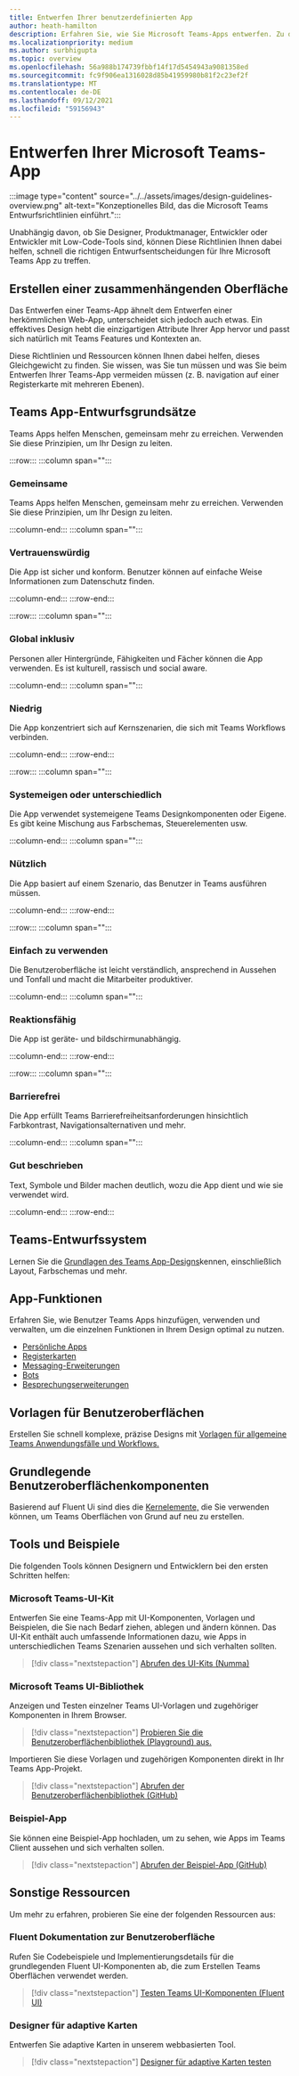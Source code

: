 ```yaml
---
title: Entwerfen Ihrer benutzerdefinierten App
author: heath-hamilton
description: Erfahren Sie, wie Sie Microsoft Teams-Apps entwerfen. Zu den Ressourcen gehören das Microsoft Teams UI Kit, bewährte Methoden, Beispiele und vieles mehr.
ms.localizationpriority: medium
ms.author: surbhigupta
ms.topic: overview
ms.openlocfilehash: 56a988b174739fbbf14f17d5454943a9081358ed
ms.sourcegitcommit: fc9f906ea1316028d85b41959980b81f2c23ef2f
ms.translationtype: MT
ms.contentlocale: de-DE
ms.lasthandoff: 09/12/2021
ms.locfileid: "59156943"
---
```

# <a name="designing-your-microsoft-teams-app"></a>Entwerfen Ihrer Microsoft Teams-App

:::image type="content" source="../../assets/images/design-guidelines-overview.png" alt-text="Konzeptionelles Bild, das die Microsoft Teams Entwurfsrichtlinien einführt.":::

Unabhängig davon, ob Sie Designer, Produktmanager, Entwickler oder Entwickler mit Low-Code-Tools sind, können Diese Richtlinien Ihnen dabei helfen, schnell die richtigen Entwurfsentscheidungen für Ihre Microsoft Teams App zu treffen.

## <a name="creating-a-cohesive-experience"></a>Erstellen einer zusammenhängenden Oberfläche

Das Entwerfen einer Teams-App ähnelt dem Entwerfen einer herkömmlichen Web-App, unterscheidet sich jedoch auch etwas. Ein effektives Design hebt die einzigartigen Attribute Ihrer App hervor und passt sich natürlich mit Teams Features und Kontexten an.

Diese Richtlinien und Ressourcen können Ihnen dabei helfen, dieses Gleichgewicht zu finden. Sie wissen, was Sie tun müssen und was Sie beim Entwerfen Ihrer Teams-App vermeiden müssen (z. B. navigation auf einer Registerkarte mit mehreren Ebenen).

## <a name="teams-app-design-principles"></a>Teams App-Entwurfsgrundsätze

Teams Apps helfen Menschen, gemeinsam mehr zu erreichen. Verwenden Sie diese Prinzipien, um Ihr Design zu leiten.

:::row:::
   :::column span="":::

### <a name="collaborative"></a>Gemeinsame

Teams Apps helfen Menschen, gemeinsam mehr zu erreichen. Verwenden Sie diese Prinzipien, um Ihr Design zu leiten.

   :::column-end:::
   :::column span="":::

### <a name="trustworthy"></a>Vertrauenswürdig

Die App ist sicher und konform. Benutzer können auf einfache Weise Informationen zum Datenschutz finden.

   :::column-end:::
:::row-end:::

:::row:::
   :::column span="":::

### <a name="globally-inclusive"></a>Global inklusiv

Personen aller Hintergründe, Fähigkeiten und Fächer können die App verwenden. Es ist kulturell, rassisch und social aware.

   :::column-end:::
   :::column span="":::

### <a name="light"></a>Niedrig

Die App konzentriert sich auf Kernszenarien, die sich mit Teams Workflows verbinden.

   :::column-end:::
:::row-end:::

:::row:::
   :::column span="":::

### <a name="native-or-distinct"></a>Systemeigen oder unterschiedlich

Die App verwendet systemeigene Teams Designkomponenten oder Eigene. Es gibt keine Mischung aus Farbschemas, Steuerelementen usw.

   :::column-end:::
   :::column span="":::

### <a name="useful"></a>Nützlich

Die App basiert auf einem Szenario, das Benutzer in Teams ausführen müssen.

   :::column-end:::
:::row-end:::

:::row:::
   :::column span="":::

### <a name="easy-to-use"></a>Einfach zu verwenden

Die Benutzeroberfläche ist leicht verständlich, ansprechend in Aussehen und Tonfall und macht die Mitarbeiter produktiver.

   :::column-end:::
   :::column span="":::

### <a name="responsive"></a>Reaktionsfähig

Die App ist geräte- und bildschirmunabhängig.

   :::column-end:::
:::row-end:::

:::row:::
   :::column span="":::

### <a name="accessible"></a>Barrierefrei

Die App erfüllt Teams Barrierefreiheitsanforderungen hinsichtlich Farbkontrast, Navigationsalternativen und mehr.

   :::column-end:::
   :::column span="":::

### <a name="well-described"></a>Gut beschrieben

Text, Symbole und Bilder machen deutlich, wozu die App dient und wie sie verwendet wird.

   :::column-end:::
:::row-end:::

## <a name="teams-design-system"></a>Teams-Entwurfssystem

Lernen Sie die [Grundlagen des Teams App-Designs](design-teams-app-fundamentals.md)kennen, einschließlich Layout, Farbschemas und mehr.

## <a name="app-capabilities"></a>App-Funktionen

Erfahren Sie, wie Benutzer Teams Apps hinzufügen, verwenden und verwalten, um die einzelnen Funktionen in Ihrem Design optimal zu nutzen.

* [Persönliche Apps](../../concepts/design/personal-apps.md)
* [Registerkarten](../../tabs/design/tabs.md)
* [Messaging-Erweiterungen](../../messaging-extensions/design/messaging-extension-design.md)
* [Bots](../../bots/design/bots.md)
* [Besprechungserweiterungen](../../apps-in-teams-meetings/design/designing-apps-in-meetings.md)

## <a name="ui-templates"></a>Vorlagen für Benutzeroberflächen

Erstellen Sie schnell komplexe, präzise Designs mit [Vorlagen für allgemeine Teams Anwendungsfälle und Workflows.](design-teams-app-ui-templates.md)

## <a name="basic-ui-components"></a>Grundlegende Benutzeroberflächenkomponenten

Basierend auf Fluent Ui sind dies die [Kernelemente,](design-teams-app-basic-ui-components.md) die Sie verwenden können, um Teams Oberflächen von Grund auf neu zu erstellen.

## <a name="tools-and-samples"></a>Tools und Beispiele

Die folgenden Tools können Designern und Entwicklern bei den ersten Schritten helfen:

### <a name="microsoft-teams-ui-kit"></a>Microsoft Teams-UI-Kit

Entwerfen Sie eine Teams-App mit UI-Komponenten, Vorlagen und Beispielen, die Sie nach Bedarf ziehen, ablegen und ändern können. Das UI-Kit enthält auch umfassende Informationen dazu, wie Apps in unterschiedlichen Teams Szenarien aussehen und sich verhalten sollten.

> [!div class="nextstepaction"]
> [Abrufen des UI-Kits (Numma)](https://www.figma.com/community/file/916836509871353159)

### <a name="microsoft-teams-ui-library"></a>Microsoft Teams UI-Bibliothek

Anzeigen und Testen einzelner Teams UI-Vorlagen und zugehöriger Komponenten in Ihrem Browser.

> [!div class="nextstepaction"]
> [Probieren Sie die Benutzeroberflächenbibliothek (Playground) aus.](https://dev-int.teams.microsoft.com/storybook/main/index.html)

Importieren Sie diese Vorlagen und zugehörigen Komponenten direkt in Ihr Teams App-Projekt.

> [!div class="nextstepaction"]
> [Abrufen der Benutzeroberflächenbibliothek (GitHub)](https://github.com/OfficeDev/microsoft-teams-ui-component-library)

### <a name="sample-app"></a>Beispiel-App

Sie können eine Beispiel-App hochladen, um zu sehen, wie Apps im Teams Client aussehen und sich verhalten sollen.

> [!div class="nextstepaction"]
> [Abrufen der Beispiel-App (GitHub)](https://github.com/OfficeDev/Microsoft-Teams-Samples/tree/main/samples/tab-ui-templates/ts)

## <a name="other-resources"></a>Sonstige Ressourcen

Um mehr zu erfahren, probieren Sie eine der folgenden Ressourcen aus:

### <a name="fluent-ui-documentation"></a>Fluent Dokumentation zur Benutzeroberfläche

Rufen Sie Codebeispiele und Implementierungsdetails für die grundlegenden Fluent UI-Komponenten ab, die zum Erstellen Teams Oberflächen verwendet werden.

> [!div class="nextstepaction"]
> [Testen Teams UI-Komponenten (Fluent UI)](https://fluentsite.z22.web.core.windows.net/)

### <a name="adaptive-cards-designer"></a>Designer für adaptive Karten

Entwerfen Sie adaptive Karten in unserem webbasierten Tool.

> [!div class="nextstepaction"]
> [Designer für adaptive Karten testen](https://adaptivecards.io/designer/)
